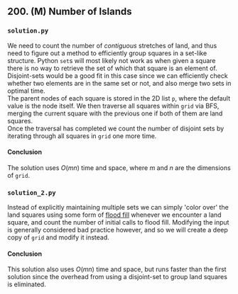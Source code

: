 ## 200. (M) Number of Islands

### `solution.py`
We need to count the number of *contiguous* stretches of land, and thus need to figure out a method to efficiently group squares in a set-like structure. Python `set`s will most likely not work as when given a square there is no way to retrieve the set of which that square is an element of. Disjoint-sets would be a good fit in this case since we can efficiently check whether two elements are in the same set or not, and also merge two sets in optimal time.  
The parent nodes of each square is stored in the 2D list `p`, where the default value is the node itself. We then traverse all squares within `grid` via BFS, merging the current square with the previous one if both of them are land squares.  
Once the traversal has completed we count the number of disjoint sets by iterating through all squares in `grid` one more time.  

#### Conclusion
The solution uses $O(mn)$ time and space, where $m$ and $n$ are the dimensions of `grid`.  
  

### `solution_2.py`
Instead of explicitly maintaining multiple sets we can simply 'color over' the land squares using some form of [flood fill](https://en.wikipedia.org/wiki/Flood_fill) whenever we encounter a land square, and count the number of initial calls to flood fill. Modifying the input is generally considered bad practice however, and so we will create a deep copy of `grid` and modify it instead.  

#### Conclusion
This solution also uses $O(mn)$ time and space, but runs faster than the first solution since the overhead from using a disjoint-set to group land squares is eliminated.  
  

